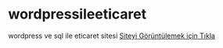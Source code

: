 # wordpressileeticaret
wordpress ve sql ile eticaret sitesi
<a href="http://www.denemecik.epizy.com/">Siteyi Görüntülemek için Tıkla</a>

